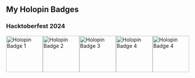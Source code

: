 ## My Holopin Badges
### Hacktoberfest 2024

<img src="https://assets.holopin.io/hf2024levels/level0-sloth-terminal-0-0-0-0.webp" alt="Holopin Badge 1" width="100px" /><img src="https://assets.holopin.io/hf2024levels/level1-sloth-terminal-coffee-0-0-0.webp" alt="Holopin Badge 2" width="100px" /><img src="https://assets.holopin.io/hf2024levels/level2-sloth-terminal-coffee-robe-0-0.webp" alt="Holopin Badge 3" width="100px" /><img src="https://assets.holopin.io/hf2024levels/level3-sloth-terminal-coffee-robe-witch-0.webp" alt="Holopin Badge 4" width="100px" /><img src="https://assets.holopin.io/hf2024levels/level4-sloth-terminal-coffee-robe-witch-moon.webp" alt="Holopin Badge 4" width="100px" />



